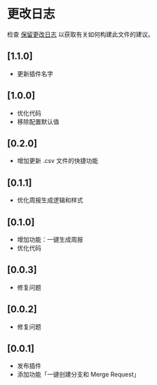 # 更改日志

检查 [保留更改日志](http://keepachangelog.com/) 以获取有关如何构建此文件的建议。

## [1.1.0]

- 更新插件名字

## [1.0.0]

- 优化代码
- 移除配置默认值

## [0.2.0]

- 增加更新 .csv 文件的快捷功能

## [0.1.1]

- 优化周报生成逻辑和样式

## [0.1.0]

- 增加功能：一键生成周报
- 优化代码

## [0.0.3]

- 修复问题

## [0.0.2]

- 修复问题

## [0.0.1]

- 发布插件
- 添加功能「一键创建分支和 Merge Request」
